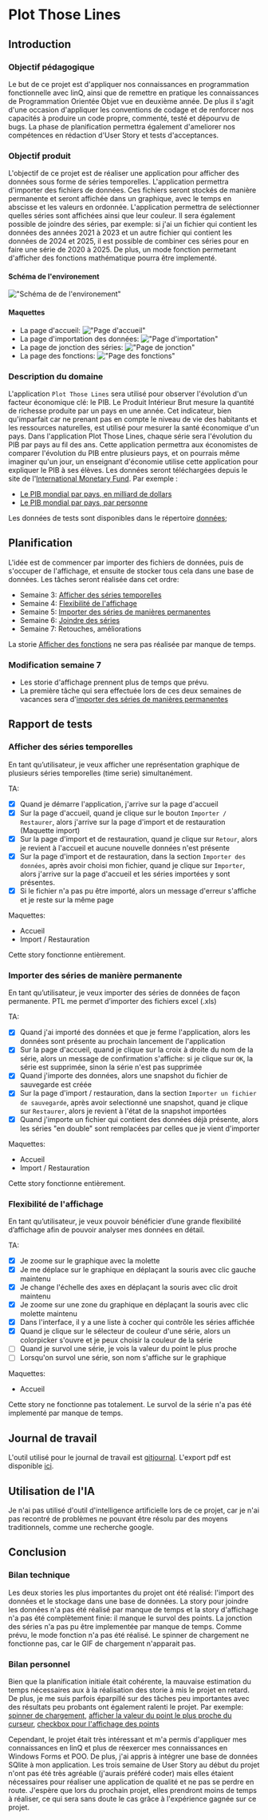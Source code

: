 # Plot Those Lines
## Introduction
### Objectif pédagogique
Le but de ce projet est d'appliquer nos connaissances en programmation fonctionnelle avec linQ, ainsi que de remettre en pratique les connaissances de Programmation Orientée Objet vue en deuxième année. De plus il s'agit d'une occasion d'appliquer les conventions de codage et de renforcer nos capacités à produire un code propre, commenté, testé et dépourvu de bugs. La phase de planification permettra également d'ameliorer nos compétences en rédaction d'User Story et tests d'acceptances. 

### Objectif produit
L'objectif de ce projet est de réaliser une application pour afficher des données sous forme de séries temporelles. L'application permettra d'importer des fichiers de données. Ces fichiers seront stockés de manière permanente et seront affichée dans un graphique, avec le temps en abscisse et les valeurs en ordonnée. L'application permettra de seléctionner quelles séries sont affichées ainsi que leur couleur. Il sera également possible de joindre des séries, par exemple: si j'ai un fichier qui contient les données des années 2021 à 2023 et un autre fichier qui contient les données de 2024 et 2025, il est possible de combiner ces séries pour en faire une série de 2020 à 2025. De plus, un mode fonction permetant d'afficher des fonctions mathématique pourra être implementé.

#### Schéma de l'environement
!["Schéma de de l'environement"](./img/schema.png)

#### Maquettes
- La page d'accueil:
!["Page d'accueil"](./img/maquette-accueil.png)
- La page d'importation des données:
!["Page d'importation"](./img/maquette-import.png)
- La page de jonction des séries:
!["Page de jonction"](./img/maquette-jonction.png)
- La page des fonctions:
!["Page des fonctions"](./img/maquette-fonction.png)

### Description du domaine
L'application `Plot Those Lines` sera utilisé pour observer l'évolution d'un facteur économique clé: le PIB. Le Produit Intérieur Brut mesure la quantité de richesse produite par un pays en une année. Cet indicateur, bien qu'imparfait car ne prenant pas en compte le niveau de vie des habitants et les ressources naturelles, est utilisé pour mesurer la santé économique d'un pays. Dans l'application Plot Those Lines, chaque série sera l'évolution du PIB par pays au fil des ans. Cette application permettra aux économistes de comparer l'évolution du PIB entre plusieurs pays, et on pourrais même imaginer qu'un jour, un enseignant d'économie utilise cette application pour expliquer le PIB à ses élèves. Les données seront téléchargées depuis le site de l'[International Monetary Fund](https://imf.org).
Par exemple : 
- [Le PIB mondial par pays, en milliard de dollars](https://www.imf.org/external/datamapper/NGDPD@WEO/OEMDC/ADVEC/WEOWORLD)
- [Le PIB mondial par pays, par personne](https://www.imf.org/external/datamapper/NGDPDPC@WEO/OEMDC/ADVEC/WEOWORLD)

Les données de tests sont disponibles dans le répertoire [données](./donnees/);

## Planification
L'idée est de commencer par importer des fichiers de données, puis de s'occuper de l'affichage, et ensuite de stocker tous cela dans une base de données.
Les tâches seront réalisée dans cet ordre:

- Semaine 3: [Afficher des séries temporelles](https://github.com/ASETML/PlotThoseLines/issues/1)
- Semaine 4: [Flexibilité de l'affichage](https://github.com/ASETML/PlotThoseLines/issues/2)
- Semaine 5: [Importer des séries de manières permanentes](https://github.com/ASETML/PlotThoseLines/issues/3)
- Semaine 6: [Joindre des séries](https://github.com/ASETML/PlotThoseLines/issues/4)
- Semaine 7: Retouches, améliorations

La storie [Afficher des fonctions](https://github.com/ASETML/PlotThoseLines/issues/5) ne sera pas réalisée par manque de temps.

### Modification semaine 7
- Les storie d'affichage prennent plus de temps que prévu.
- La première tâche qui sera effectuée lors de ces deux semaines de vacances sera d'[importer des séries de manières permanentes](https://github.com/ASETML/PlotThoseLines/issues/3)

## Rapport de tests
### Afficher des séries temporelles
En tant qu’utilisateur, je veux afficher une représentation graphique de plusieurs
séries temporelles (time serie) simultanément.

TA:
- [x] Quand je démarre l'application, j'arrive sur la page d'accueil
- [x] Sur la page d'accueil, quand je clique sur le bouton `Importer / Restaurer`, alors j'arrive sur la page d'import et de restauration (Maquette import)
- [x] Sur la page d'import et de restauration, quand je clique sur `Retour`, alors je revient à l'accueil et aucune nouvelle données n'est présente
- [x] Sur la page d'import et de restauration, dans la section `Importer des données`, après avoir choisi mon fichier, quand je clique sur `Importer`, alors j'arrive sur la page d'accueil et les séries importées y sont présentes.
- [x] Si le fichier n'a pas pu être importé, alors un message d'erreur s'affiche et je reste sur la même page

Maquettes:
- Accueil
- Import / Restauration

Cette story fonctionne entièrement.

### Importer des séries de manière permanente
En tant qu’utilisateur, je veux importer des séries de données de façon
permanente. PTL me permet d’importer des fichiers excel (.xls)

TA:
- [x] Quand j'ai importé des données et que je ferme l'application, alors les données sont présente au prochain lancement de l'application
- [x] Sur la page d'accueil, quand je clique sur la croix à droite du nom de la série, alors un message de confirmation s'affiche: si je clique sur `OK`, la série est supprimée, sinon la série n'est pas supprimée
- [x] Quand j'importe des données, alors une snapshot du fichier de sauvegarde est créée
- [x] Sur la page d'import / restauration, dans la section `Importer un fichier de sauvegarde`, après avoir selectionné une snapshot, quand je clique sur `Restaurer`, alors je revient à l'état de la snapshot importées
- [x] Quand j'importe un fichier qui contient des données déjà présente, alors les séries "en double" sont remplacées par celles que je vient d'importer

Maquettes:
- Accueil
- Import / Restauration

Cette story fonctionne entièrement.

### Flexibilité de l'affichage
En tant qu’utilisateur, je veux pouvoir bénéficier d’une grande flexibilité d’affichage afin de pouvoir
analyser mes données en détail.

TA:
- [x] Je zoome sur le graphique avec la molette
- [x] Je me déplace sur le graphique en déplaçant la souris avec clic gauche maintenu
- [x] Je change l'échelle des axes  en déplaçant la souris avec clic droit maintenu
- [x] Je zoome sur une zone du graphique en déplaçant la souris avec clic molette maintenu
- [x] Dans l'interface, il y a une liste à cocher qui contrôle les séries affichée
- [x] Quand je clique sur le sélecteur de couleur d'une série, alors un colorpicker s'ouvre et je peux choisir la couleur de la série
- [ ] Quand je survol une série, je vois la valeur du point le plus proche
- [ ] Lorsqu'on survol une série, son nom s'affiche sur le graphique

Maquettes:
- Accueil

Cette story ne fonctionne pas totalement. Le survol de la série n'a pas été implementé par manque de temps.

## Journal de travail
L'outil utilisé pour le journal de travail est [gitjournal](https://github.com/ETML-INF/gitjournal). L'export pdf est disponible [ici](./jdt.pdf).

## Utilisation de l'IA
Je n'ai pas utilisé d'outil d'intelligence artificielle lors de ce projet, car je n'ai pas recontré de problèmes ne pouvant être résolu par des moyens traditionnels, comme une recherche google.

## Conclusion
### Bilan technique
Les deux stories les plus importantes du projet ont été réalisé: l'import des données et le stockage dans une base de données. La story pour joindre les données n'a pas été réalisé par manque de temps et la story d'affichage n'a pas été complètement finie: il manque le survol des points. La jonction des séries n'a pas pu être implementée par manque de temps. Comme prévu, le mode fonction n'a pas été réalisé. Le spinner de chargement ne fonctionne pas, car le GIF de chargement n'apparait pas.

### Bilan personnel
Bien que la planification initiale était cohérente, la mauvaise estimation du temps nécessaires aux à la réalisation des storie à mis le projet en retard. De plus, je me suis parfois éparpillé sur des tâches peu importantes avec des résultats peu probants ont également ralenti le projet. Par exemple: [spinner de chargement](https://github.com/ASETML/PlotThoseLines/commit/8ed0878cd8c2cdab19008a89e8694c0d5cd9c9f7), [afficher la valeur du point le plus proche du curseur](https://github.com/ASETML/PlotThoseLines/commit/d87814e9a825300703d0768004fa4048fe17fa69), [checkbox pour l'affichage des points](https://github.com/ASETML/PlotThoseLines/commit/d4e4ba550dd38fc57d4c01d559c685ea622af0b3) <br>

Cependant, le projet était très intéressant et m'a permis d'appliquer mes connaissances en linQ et plus de réexercer mes connaissances en Windows Forms et POO. De plus, j'ai appris à intégrer une base de données SQlite à mon application. Les trois semaine de User Story au début du projet n'ont pas été très agréable (j'aurais préféré coder) mais elles étaient nécessaires pour réaliser une application de qualité et ne pas se perdre en route. J'espère que lors du prochain projet, elles prendront moins de temps à réaliser, ce qui sera sans doute le cas grâce à l'expérience gagnée sur ce projet.

